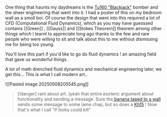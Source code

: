 
One thing that haunts my daydreams is the [Tu160 "Blackjack"](https://tupolev.ru/en/planes/tu-160/) bomber and the sheer engineering that went into it. I had a poster of this on my bedroom wall as a smoll boi. Of course the design that went into this required a lot of  CFD (Computational Fluid Dynamics), which as you may have guesssed contains [[Green]] , [[Gauss]] and [[Stokes Theorem]] theorem among other things which I learnt to appreciate long ago thanks to the few and rare people who were willing to sit and talk about this to me without dismissing me for being too young. 

You'll love this part if you'd like to go do fluid dynamics ! an amazing field that gave us wonderful things. 

A lot of math drenched fluid dynamics and mechanical engineering  later, we get this... This is what I call modern art.. 

![[Pasted image 20250508205545.png]]

>[!danger] rant about art. 
>(yeah that entire esoteric argument about functionality and sending a message. Sure the[ banana taped to a wall](https://timesofindia.indiatimes.com/etimes/trending/yellow-banana-duct-taped-to-a-wall-turns-into-rs-52-35-crore-artwork-why-maurizio-cattelans-comedian-has-stunned-the-art-world/articleshow/115536437.cms) sends some message to some lame chap, but so does a [Kh15](https://en.wikipedia.org/wiki/Kh-15) !
>Now that's what I call "if looks could kill"

